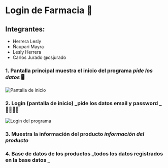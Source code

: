 
# Login de Farmacia 🏥

## Integrantes: 

* Herrera Lesly
* Ñaupari Mayra
* Lesly Herrera 
* Carlos Jurado @csjurado

### 1. Pantalla principal muestra el inicio del programa **_pide los datos_** 🖥


![ Pantalla de inicio ](https://user-images.githubusercontent.com/108675669/182657746-4eadbc02-acf7-43d0-b02c-4f19dce423b4.png)

### 2. Login (pantalla de inicio) **_pide los datos email y password _** 👩‍💻🧑‍💻


![Login del programa ](https://user-images.githubusercontent.com/108675669/182658158-0816492e-fb26-47aa-8bae-bae6e4c55998.png)


### 3. Muestra la información del producto **_información del producto_**


### 4. Base de datos de los productos  **_todos los datos registrados en la base datos _**





